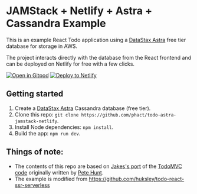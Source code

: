 # JAMStack + Netlify + Astra + Cassandra Example

This is an example React Todo application
using a [DataStax Astra](https://astra.datastax.com/register) free tier database for storage in AWS. 

The project interacts directly with the database from the React frontend and can be deployed on Netlify for free with a few clicks.

[![Open in Gitpod](https://gitpod.io/button/open-in-gitpod.svg)](https://gitpod.io/#https://github.com/phact/todo-astra-jamstack-netlify) [![Deploy to Netlify](https://www.netlify.com/img/deploy/button.svg)](https://app.netlify.com/start/deploy?repository=https://github.com/phact/todo-astra-jamstack-netlify)


## Getting started
1. Create a [DataStax Astra](https://astra.datastax.com/register) Cassandra database (free tier).
2. Clone this repo: `git clone https://github.com/phact/todo-astra-jamstack-netlify`.
3. Install Node dependencies: `npm install`.
4. Build the app: `npm run dev`.

## Things of note:
 - The contents of this repo are based on [Jakes's port](https://github.com/tjake/todo-astra-react-serverless/) of the [TodoMVC code](https://github.com/tastejs/todomvc/tree/master/examples/react) originally written by [Pete Hunt](https://github.com/petehunt).
 - The example is modified from https://github.com/huksley/todo-react-ssr-serverless
